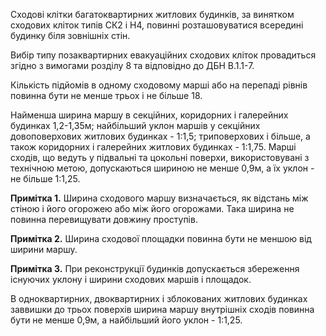 Сходові клітки багатоквартирних житлових будинків, за винятком сходових кліток типів СК2 і Н4, повинні розташовуватися всередині будинку біля зовнішніх стін.

Вибір типу позаквартирних евакуаційних сходових кліток провадиться згідно з вимогами розділу 8 та відповідно до ДБН В.1.1-7.

Кількість підйомів в одному сходовому марші або на перепаді рівнів повинна бути не менше трьох і не більше 18. 

Найменша ширина маршу в секційних, коридорних і галерейних будинках 1,2-1,35м; найбільший уклон маршів у секційних довоповерхових житлових будинках - 1:1,5; триповерхових і більше, а також коридорних і галерейних житлових будинках - 1:1,75. Марші сходів, що ведуть у підвальні та цокольні поверхи, використовувані з технічною метою, допускаються шириною не менше 0,9м, а їх уклон - не більше 1:1,25.

**Примітка 1.** Ширина сходового маршу визначається, як відстань між стіною і його огорожею або між його огорожами. Така ширина не повинна перевищувати довжину проступів.

**Примітка 2.** Ширина сходової площадки повинна бути не меншою від ширини маршу.

**Примітка 3.** При реконструкції будинків допускається збереження існуючих уклону і ширини сходових маршів і площадок.

В одноквартирних, двоквартирних і зблокованих житлових будинках заввишки до трьох поверхів ширина маршу внутрішніх сходів повинна бути не менше 0,9м, а найбільший його уклон - 1:1,25.